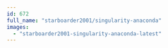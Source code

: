 ```yaml
---
id: 672
full_name: "starboarder2001/singularity-anaconda"
images: 
  - "starboarder2001-singularity-anaconda-latest"
---
```

